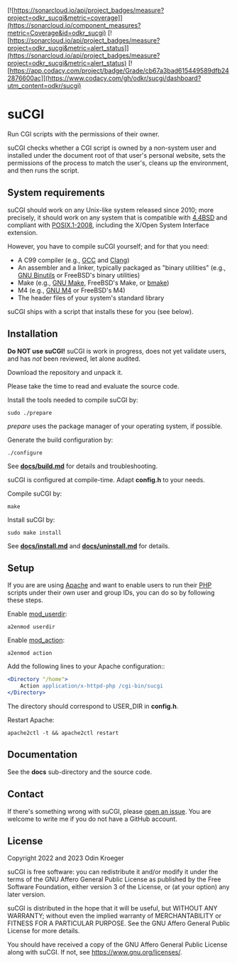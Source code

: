 [![https://sonarcloud.io/api/project_badges/measure?project=odkr_sucgi&metric=coverage]](https://sonarcloud.io/component_measures?metric=Coverage&id=odkr_sucgi)
[![https://sonarcloud.io/api/project_badges/measure?project=odkr_sucgi&metric=alert_status]](https://sonarcloud.io/api/project_badges/measure?project=odkr_sucgi&metric=alert_status)
[![https://app.codacy.com/project/badge/Grade/cb67a3bad615449589dfb242876600ac]](https://www.codacy.com/gh/odkr/sucgi/dashboard?utm_content=odkr/sucgi)

# suCGI

Run CGI scripts with the permissions of their owner.

suCGI checks whether a CGI script is owned by a non-system user
and installed under the document root of that user's personal website,
sets the permissions of the process to match the user's, cleans up
the environment, and then runs the script.


## System requirements

suCGI should work on any Unix-like system released since 2010; more precisely,
it should work on any system that is compatible with [4.4BSD] and compliant
with [POSIX.1-2008], including the X/Open System Interface extension.

However, you have to compile suCGI yourself; and for that you need:

* A C99 compiler (e.g., [GCC] and [Clang])
* An assembler and a linker, typically packaged as "binary utilities"
  (e.g., [GNU Binutils] or FreeBSD's binary utilities)
* Make (e.g., [GNU Make], FreeBSD's Make, or [bmake])
* M4 (e.g., [GNU M4] or FreeBSD's M4)
* The header files of your system's standard library

suCGI ships with a script that installs these for you (see below).

[4.4BSD]: https://docs-legacy.freebsd.org/44doc/

[bmake]: https://www.crufty.net/help/sjg/bmake.html

[Clang]: https://clang.llvm.org/

[GCC]: https://gcc.gnu.org/

[GNU Binutils]: https://www.gnu.org/software/binutils/

[GNU M4]: https://www.gnu.org/software/m4/

[GNU Make]: https://www.gnu.org/software/make/

[POSIX.1-2008]: https://pubs.opengroup.org/onlinepubs/9699919799.2008edition/


## Installation

**Do NOT use suCGI!**
suCGI is work in progress, does not yet validate users,
and has *not* been reviewed, let alone audited.

Download the repository and unpack it.

Please take the time to read and evaluate the source code.

Install the tools needed to compile suCGI by:

    sudo ./prepare

*prepare* uses the package manager of your operating system, if possible.

Generate the build configuration by:

    ./configure

See **[docs/build.md]** for details and troubleshooting.

suCGI is configured at compile-time. Adapt **config.h** to your needs.

Compile suCGI by:

    make

Install suCGI by:

    sudo make install

See **[docs/install.md]** and **[docs/uninstall.md]** for details.

[docs/build.md]: docs/build.md

[docs/install.md]: docs/install.md

[docs/uninstall.md]: docs/uninstall.md


## Setup

If you are are using [Apache] and want to enable users to run their [PHP]
scripts under their own user and group IDs, you can do so by following
these steps.

Enable [mod_userdir]:

    a2enmod userdir

Enable [mod_action]:

    a2enmod action

Add the following lines to your Apache configuration::

```apache
<Directory "/home">
    Action application/x-httpd-php /cgi-bin/sucgi
</Directory>
```

The directory should correspond to USER_DIR in **config.h**.

Restart Apache:

    apache2ctl -t && apache2ctl restart

[Apache]: https://httpd.apache.org/

[mod_action]: https://httpd.apache.org/docs/2.4/mod/mod_actions.html

[mod_userdir]: https://httpd.apache.org/docs/2.4/mod/mod_userdir.html

[PHP]: https://www.php.net/


## Documentation

See the **docs** sub-directory and the source code.


## Contact

If there's something wrong with suCGI, please
[open an issue](https://github.com/odkr/sucgi/issues).
You are welcome to write me if you do not have a GitHub account.


## License

Copyright 2022 and 2023 Odin Kroeger

suCGI is free software: you can redistribute it and/or modify it
under the terms of the GNU Affero General Public License as published
by the Free Software Foundation, either version 3 of the License,
or (at your option) any later version.

suCGI is distributed in the hope that it will be useful, but WITHOUT
ANY WARRANTY; without even the implied warranty of MERCHANTABILITY
or FITNESS FOR A PARTICULAR PURPOSE. See the GNU Affero General
Public License for more details.

You should have received a copy of the GNU Affero General Public
License along with suCGI. If not, see <https://www.gnu.org/licenses/>.
